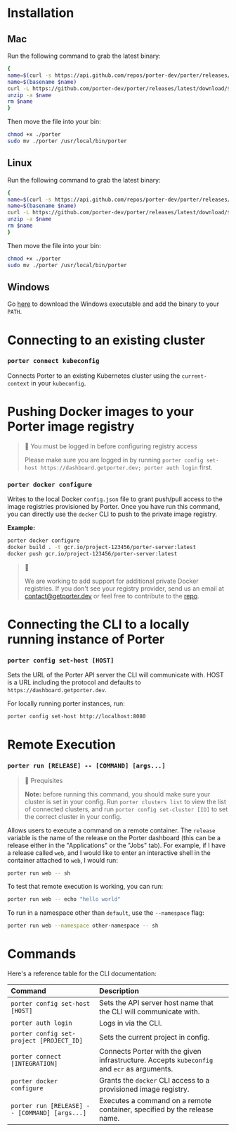 # Installation
## Mac 
Run the following command to grab the latest binary:

```sh
{
name=$(curl -s https://api.github.com/repos/porter-dev/porter/releases/latest | grep "browser_download_url.*/porter_.*_Darwin_x86_64\.zip" | cut -d ":" -f 2,3 | tr -d \")
name=$(basename $name)
curl -L https://github.com/porter-dev/porter/releases/latest/download/$name --output $name
unzip -a $name
rm $name
}
```

Then move the file into your bin:

```sh
chmod +x ./porter
sudo mv ./porter /usr/local/bin/porter
```

## Linux

Run the following command to grab the latest binary:

```sh
{
name=$(curl -s https://api.github.com/repos/porter-dev/porter/releases/latest | grep "browser_download_url.*/porter_.*_Linux_x86_64\.zip" | cut -d ":" -f 2,3 | tr -d \")
name=$(basename $name)
curl -L https://github.com/porter-dev/porter/releases/latest/download/$name --output $name
unzip -a $name
rm $name
}
```

Then move the file into your bin:

```sh
chmod +x ./porter
sudo mv ./porter /usr/local/bin/porter
```

## Windows

Go [here](https://github.com/porter-dev/porter/releases/latest/download/porter_0.1.0-beta.1_Windows_x86_64.zip) to download the Windows executable and add the binary to your `PATH`.

# Connecting to an existing cluster
### `porter connect kubeconfig`
Connects Porter to an existing Kubernetes cluster using the `current-context` in your `kubeconfig`.

# Pushing Docker images to your Porter image registry

> 🚧 You must be logged in before configuring registry access
> 
> Please make sure you are logged in by running `porter config set-host https://dashboard.getporter.dev; porter auth login` first.

### `porter docker configure`

Writes to the local Docker `config.json` file to grant push/pull access to the image registries provisioned by Porter. Once you have run this command, you can directly use the `docker` CLI to push to the private image registry.

**Example:**

```sh
porter docker configure
docker build . -t gcr.io/project-123456/porter-server:latest
docker push gcr.io/project-123456/porter-server:latest
```

> 📘
>
> We are working to add support for additional private Docker registries. If you don't see your registry provider, send us an email at [contact@getporter.dev](mailto:contact@getporter.dev) or feel free to contribute to the [repo](https://github.com/porter-dev/porter).

# Connecting the CLI to a locally running instance of Porter

### `porter config set-host [HOST]`

Sets the URL of the Porter API server the CLI will communicate with. HOST is a URL including the protocol and defaults to `https://dashboard.getporter.dev`. 

For locally running porter instances, run:

```sh
porter config set-host http://localhost:8080
```

# Remote Execution
### `porter run [RELEASE] -- [COMMAND] [args...]`

> 🚧 Prequisites
> 
> **Note:** before running this command, you should make sure your cluster is set in your config. Run `porter clusters list` to view the list of connected clusters, and run `porter config set-cluster [ID]` to set the correct cluster in your config.

Allows users to execute a command on a remote container. The `release` variable is the name of the release on the Porter dashboard (this can be a release either in the "Applications" or the "Jobs" tab). For example, if I have a release called `web`, and I would like to enter an interactive shell in the container attached to `web`, I would run:

```sh
porter run web -- sh
```
 
To test that remote execution is working, you can run:

```sh
porter run web -- echo "hello world"
```

To run in a namespace other than `default`, use the `--namespace` flag:

```sh
porter run web --namespace other-namespace -- sh
```

# Commands

Here's a reference table for the CLI documentation:

| Command | Description |
|:------- |:------------|
| `porter config set-host [HOST]` | Sets the API server host name that the CLI will communicate with. |
| `porter auth login` | Logs in via the CLI. |
| `porter config set-project [PROJECT_ID]` | Sets the current project in config. |
| `porter connect [INTEGRATION]` | Connects Porter with the given infrastructure. Accepts `kubeconfig` and `ecr` as arguments. |
| `porter docker configure` | Grants the `docker` CLI access to a provisioned image registry. |
| `porter run [RELEASE] -- [COMMAND] [args...]` | Executes a command on a remote container, specified by the release name. |